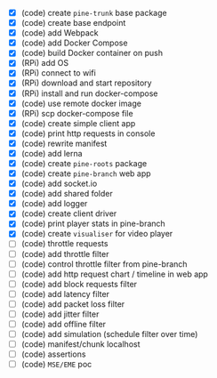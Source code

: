 - [x] (code) create `pine-trunk` base package
- [x] (code) create base endpoint
- [x] (code) add Webpack
- [x] (code) add Docker Compose
- [x] (code) build Docker container on push
- [x] (RPi) add OS
- [x] (RPi) connect to wifi
- [x] (RPi) download and start repository
- [x] (RPi) install and run docker-compose
- [x] (code) use remote docker image
- [x] (RPi) scp docker-compose file
- [x] (code) create simple client app
- [x] (code) print http requests in console
- [x] (code) rewrite manifest
- [x] (code) add lerna
- [x] (code) create `pine-roots` package
- [x] (code) create `pine-branch` web app
- [x] (code) add socket.io
- [x] (code) add shared folder
- [x] (code) add logger
- [x] (code) create client driver
- [x] (code) print player stats in pine-branch
- [x] (code) create `visualiser` for video player
- [ ] (code) throttle requests
- [ ] (code) add throttle filter
- [ ] (code) control throttle filter from pine-branch
- [ ] (code) add http request chart / timeline in web app
- [ ] (code) add block requests filter
- [ ] (code) add latency filter
- [ ] (code) add packet loss filter
- [ ] (code) add jitter filter
- [ ] (code) add offline filter
- [ ] (code) add simulation (schedule filter over time)
- [ ] (code) manifest/chunk localhost
- [ ] (code) assertions
- [ ] (code) `MSE/EME` poc
